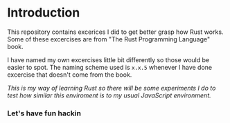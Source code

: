 # Introduction

This repository contains excerices I did to get better grasp how Rust works. Some of these excercises are from "The Rust Programming Language" book.

I have named my own excercises little bit differently so those would be easier to spot. The naming scheme used is `x.x.5` whenever I have done excercise that doesn't come from the book.

*This is my way of learning Rust so there will be some experiments I do to test how similar this enviroment is to my usual JavaScript environment.*

### Let's have fun hackin
